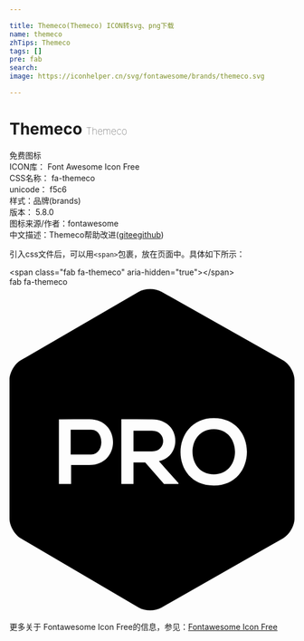 ```yaml
---

title: Themeco(Themeco) ICON转svg、png下载
name: themeco
zhTips: Themeco
tags: []
pre: fab
search: 
image: https://iconhelper.cn/svg/fontawesome/brands/themeco.svg

---
```


# Themeco  <small style="font-size: 60%;font-weight: 100">Themeco</small>


<div class="detail-page">
<p>
<span><span class="badge-success badge">免费图标</span> </span>
<br/>
<span>
ICON库：
<span class="badge-secondary badge">Font Awesome Icon Free</span> 
</span>
<br/>
<span>
CSS名称：
<span class="badge-secondary badge">fa-themeco</span> 
</span>
<br/>
<span>
unicode：
<span class="badge-secondary badge">f5c6</span> 
<copy-btn content='f5c6' btn-title=""></copy-btn>
<copy-btn :content='String.fromCodePoint(parseInt("f5c6", 16))' btn-title="复制U"></copy-btn>
</span><br/><span>样式：<span class="badge-light badge">品牌(brands)</span></span>
<br/>
<span>
版本：
<span class="badge-secondary badge">5.8.0</span> 
</span>
<br/>
<span>图标来源/作者：<span class="badge-light badge">fontawesome</span></span> 
<br/>
<span class="zh-detail">中文描述：<span class="badge-primary badge">Themeco</span><span class="help-link"><span>帮助改进</span>(<a href="https://gitee.com/liuwave/icon-helper/edit/master/json/fontawesome/brands/themeco.json" target="_blank" rel="noopener noreferrer">gitee</a><a href="https://github.com/liuwave/icon-helper/edit/master/json/fontawesome/brands/themeco.json" target="_blank" rel="noopener noreferrer">github</a></span>)</span><br/>
</p>
</div>
<div class="alert alert-dark">
  <i class="fab fa-themeco fa-xs"></i>
  <i class="fab fa-themeco fa-sm"></i>
  <i class="fab fa-themeco fa-lg"></i>
  <i class="fab fa-themeco fa-2x"></i>
  <i class="fab fa-themeco fa-3x"></i>
  <i class="fab fa-themeco fa-5x"></i>
  <i class="fab fa-themeco fa-7x"></i>
</div>
<div>
  <p>引入css文件后，可以用<code>&lt;span&gt;</code>包裹，放在页面中。具体如下所示：    
  </p>
  <div class="alert alert-primary" style="font-size: 14px">
    &lt;span class="fab fa-themeco" aria-hidden="true"&gt;&lt;/span&gt;
    <copy-btn content='<span class="fab fa-themeco" aria-hidden="true"></span>'></copy-btn>
  </div>
  <div class="alert alert-secondary">
    <i class="fab fa-themeco"
    style="font-size: 24px"
    aria-hidden="true"></i> fab fa-themeco
    <copy-btn content="fab fa-themeco" btn-title="复制图标名称"></copy-btn>
  </div>
</div>
<div id="svg" class="svg-wrap">
<svg xmlns="http://www.w3.org/2000/svg" viewBox="0 0 448 512"><path d="M202.9 8.43c9.9-5.73 26-5.82 35.95-.21L430 115.85c10 5.6 18 19.44 18 30.86V364c0 11.44-8.06 25.29-18 31L238.81 503.74c-9.93 5.66-26 5.57-35.85-.21L17.86 395.12C8 389.34 0 375.38 0 364V146.71c0-11.44 8-25.36 17.91-31.08zm-77.4 199.83c-15.94 0-31.89.14-47.83.14v101.45H96.8V280h28.7c49.71 0 49.56-71.74 0-71.74zm140.14 100.29l-30.73-34.64c37-7.51 34.8-65.23-10.87-65.51-16.09 0-32.17-.14-48.26-.14v101.59h19.13v-33.91h18.41l29.56 33.91h22.76zm-41.59-82.32c23.34 0 23.26 32.46 0 32.46h-29.13v-32.46zm-95.56-1.6c21.18 0 21.11 38.85 0 38.85H96.18v-38.84zm192.65-18.25c-68.46 0-71 105.8 0 105.8 69.48-.01 69.41-105.8 0-105.8zm0 17.39c44.12 0 44.8 70.86 0 70.86s-44.43-70.86 0-70.86z"/></svg>
</div>
<detail full-name='fa-themeco'></detail>

<Vssue title="关于“Themeco”的评论" />
    
<div><p>更多关于  Fontawesome Icon Free的信息，参见：<a target="_blank" href="https://iconhelper.cn/fontawesome.html">Fontawesome Icon Free</a>
</p></div>
